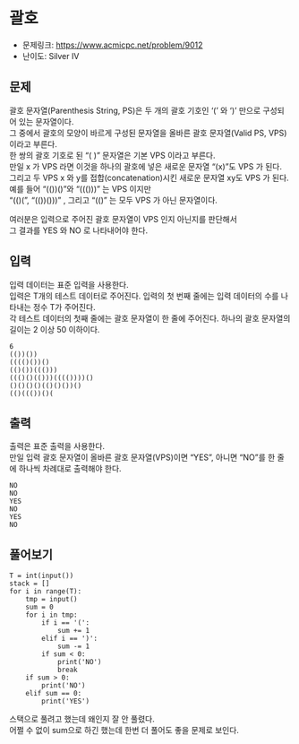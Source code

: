 # 괄호

- 문제링크: https://www.acmicpc.net/problem/9012
- 난이도: Silver IV

## 문제

괄호 문자열(Parenthesis String, PS)은 두 개의 괄호 기호인 ‘(’ 와 ‘)’ 만으로 구성되어 있는 문자열이다.  
그 중에서 괄호의 모양이 바르게 구성된 문자열을 올바른 괄호 문자열(Valid PS, VPS)이라고 부른다.  
한 쌍의 괄호 기호로 된 “( )” 문자열은 기본 VPS 이라고 부른다.  
만일 x 가 VPS 라면 이것을 하나의 괄호에 넣은 새로운 문자열 “(x)”도 VPS 가 된다.  
그리고 두 VPS x 와 y를 접합(concatenation)시킨 새로운 문자열 xy도 VPS 가 된다.  
예를 들어 “(())()”와 “((()))” 는 VPS 이지만  
“(()(”, “(())()))” , 그리고 “(()” 는 모두 VPS 가 아닌 문자열이다.   

여러분은 입력으로 주어진 괄호 문자열이 VPS 인지 아닌지를 판단해서  
그 결과를 YES 와 NO 로 나타내어야 한다. 

## 입력
입력 데이터는 표준 입력을 사용한다.  
입력은 T개의 테스트 데이터로 주어진다. 입력의 첫 번째 줄에는 입력 데이터의 수를 나타내는 정수 T가 주어진다.  
각 테스트 데이터의 첫째 줄에는 괄호 문자열이 한 줄에 주어진다. 하나의 괄호 문자열의 길이는 2 이상 50 이하이다. 

```
6
(())())
(((()())()
(()())((()))
((()()(()))(((())))()
()()()()(()()())()
(()((())()(
```

## 출력

출력은 표준 출력을 사용한다.  
만일 입력 괄호 문자열이 올바른 괄호 문자열(VPS)이면 “YES”, 아니면 “NO”를 한 줄에 하나씩 차례대로 출력해야 한다.   

```
NO
NO
YES
NO
YES
NO
```

## 풀어보기

```
T = int(input())
stack = []
for i in range(T):
    tmp = input()
    sum = 0
    for i in tmp:
        if i == '(':
            sum += 1
        elif i == ')':
            sum -= 1
        if sum < 0:
            print('NO')
            break
    if sum > 0:
        print('NO')
    elif sum == 0:
        print('YES')
```

스택으로 풀려고 했는데 왜인지 잘 안 풀렸다.  
어쩔 수 없이 sum으로 하긴 했는데 한번 더 풀어도 좋을 문제로 보인다.
